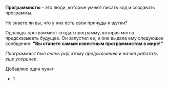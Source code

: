 **Программисты** - это люди, которые умеют писать код и создавать программы. 

Но знаете ли вы, что у них есть свои причуды и шутки?

Однажды программист создал программу, которая могла предсказывать будущее. Он запустил ее, и она выдала ему следующее сообщение: __"Вы станете самым известным программистом в мире!"__

_Программист был очень рад этому предсказанию и начал работать еще усерднее._

Добавляю один пункт
+ 1
